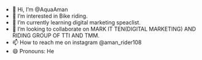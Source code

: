 - 👋 Hi, I’m @AquaAman
- 👀 I’m interested in Bike riding.
- 🌱 I’m currently learning digital marketing speaclist.
- 💞️ I’m looking to collaborate on MARK IT TEN(DIGITAL MARKETING) AND RIDING GROUP OF TTI AND TMM.
- 📫 How to reach me on instagram @aman_rider108
- 😄 Pronouns: He

<!---
AquaAman/AquaAman is a ✨ special ✨ repository because its `README.md` (this file) appears on your GitHub profile.
You can click the Preview link to take a look at your changes.
--->
